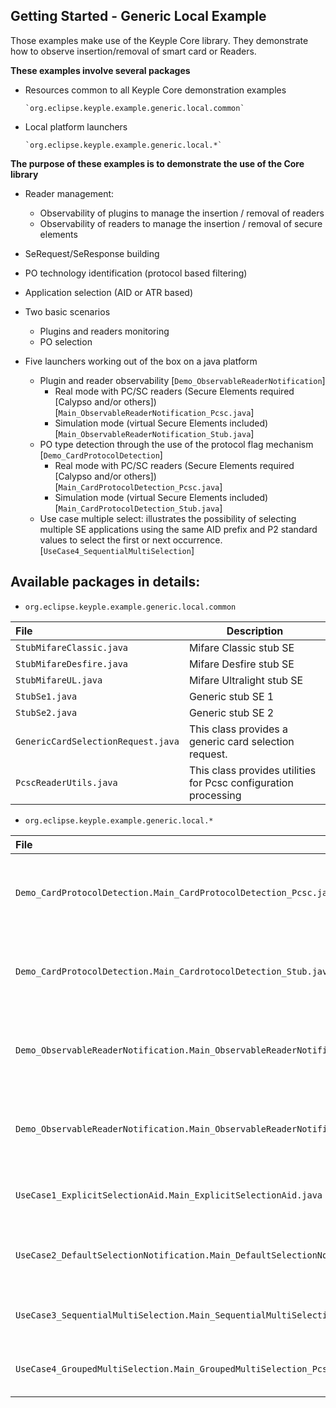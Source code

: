 Getting Started - Generic Local Example
---

Those examples make use of the Keyple Core library. They demonstrate how to observe insertion/removal of smart card or Readers.

**These examples involve several packages**

- Resources common to all Keyple Core demonstration examples

      `org.eclipse.keyple.example.generic.local.common`
      
- Local platform launchers

      `org.eclipse.keyple.example.generic.local.*`
      
**The purpose of these examples is to demonstrate the use of the Core library**

  * Reader management:
    * Observability of plugins to manage the insertion / removal of readers
    * Observability of readers to manage the insertion / removal of secure elements
  * SeRequest/SeResponse building
  * PO technology identification (protocol based filtering)
  * Application selection (AID or ATR based)
  * Two basic scenarios
    * Plugins and readers monitoring
    * PO selection

* Five launchers working out of the box on a java platform

  * Plugin and reader observability [`Demo_ObservableReaderNotification`]
    * Real mode with PC/SC readers (Secure Elements required [Calypso and/or others]) [`Main_ObservableReaderNotification_Pcsc.java`]
    * Simulation mode (virtual Secure Elements included) [`Main_ObservableReaderNotification_Stub.java`]
  * PO type detection through the use of the protocol flag mechanism [`Demo_CardProtocolDetection`] 
    * Real mode with PC/SC readers (Secure Elements required [Calypso and/or others]) [`Main_CardProtocolDetection_Pcsc.java`]
    * Simulation mode (virtual Secure Elements included) [`Main_CardProtocolDetection_Stub.java`]
  * Use case multiple select: illustrates the possibility of selecting multiple SE applications using the same AID prefix and P2 standard values to select the first or next occurrence. [`UseCase4_SequentialMultiSelection`]
  
Available packages in details:
--
  - `org.eclipse.keyple.example.generic.local.common`

|File|Description|
|:---|---|
|`StubMifareClassic.java`|Mifare Classic stub SE|
|`StubMifareDesfire.java`|Mifare Desfire stub SE|
|`StubMifareUL.java`|Mifare Ultralight stub SE|
|`StubSe1.java`|Generic stub SE 1|
|`StubSe2.java`|Generic stub SE 2|
|`GenericCardSelectionRequest.java`|This class provides a generic card selection request.|
|`PcscReaderUtils.java`|This class provides utilities for Pcsc configuration processing|

  - `org.eclipse.keyple.example.generic.local.*`

|File|Description|
|:---|---|
|`Demo_CardProtocolDetection.Main_CardProtocolDetection_Pcsc.java`|Main class for the protocol detection example (PC/SC)|
|`Demo_CardProtocolDetection.Main_CardrotocolDetection_Stub.java`|Main class for the protocol detection example (stub)|
|`Demo_ObservableReaderNotification.Main_ObservableReaderNotification_Pcsc.java`|Main class for the plugin/reader observability example (PC/SC)|
|`Demo_ObservableReaderNotification.Main_ObservableReaderNotification_Stub.java`|Main class for the plugin/reader observability example (stub)|
|`UseCase1_ExplicitSelectionAid.Main_ExplicitSelectionAid.java`|Operate an explicit Selection Aid (PC/SC)|
|`UseCase2_DefaultSelectionNotification.Main_DefaultSelectionNotification_Pcsc.java`|Configure a default Selection Notification (PC/SC)|
|`UseCase3_SequentialMultiSelection.Main_SequentialMultiSelection_Pcsc.java`|Illustrates the use of the select next mechanism|
|`UseCase4_GroupedMultiSelection.Main_GroupedMultiSelection_Pcsc.java`|Illustrates the use of the select next mechanism|
